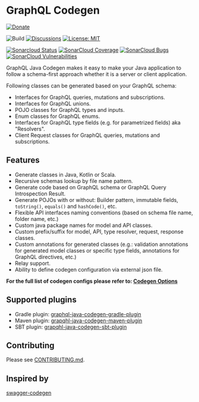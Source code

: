# GraphQL Codegen #

[![Donate](https://img.shields.io/badge/Donate-green.svg)](https://send.monobank.ua/jar/2bpWyBqBp3)

![Build](https://github.com/kobylynskyi/graphql-java-codegen/workflows/Build/badge.svg)
[![Discussions](https://img.shields.io/badge/github-discussions-green)](https://github.com/kobylynskyi/graphql-java-codegen/discussions)
[![License: MIT](https://img.shields.io/badge/License-MIT-yellow.svg)](https://opensource.org/licenses/MIT)

[![Sonarcloud Status](https://sonarcloud.io/api/project_badges/measure?project=kobylynskyi_graphql-java-codegen&metric=alert_status)](https://sonarcloud.io/dashboard?id=kobylynskyi_graphql-java-codegen) 
[![SonarCloud Coverage](https://sonarcloud.io/api/project_badges/measure?project=kobylynskyi_graphql-java-codegen&metric=coverage)](https://sonarcloud.io/component_measures/metric/coverage/list?id=kobylynskyi_graphql-java-codegen)
[![SonarCloud Bugs](https://sonarcloud.io/api/project_badges/measure?project=kobylynskyi_graphql-java-codegen&metric=bugs)](https://sonarcloud.io/component_measures/metric/reliability_rating/list?id=kobylynskyi_graphql-java-codegen)
[![SonarCloud Vulnerabilities](https://sonarcloud.io/api/project_badges/measure?project=kobylynskyi_graphql-java-codegen&metric=vulnerabilities)](https://sonarcloud.io/component_measures/metric/security_rating/list?id=kobylynskyi_graphql-java-codegen)


GraphQL Java Codegen makes it easy to make your Java application to follow a schema-first approach whether it is a server or client application.

Following classes can be generated based on your GraphQL schema:
* Interfaces for GraphQL queries, mutations and subscriptions.
* Interfaces for GraphQL unions.
* POJO classes for GraphQL types and inputs.
* Enum classes for GraphQL enums.
* Interfaces for GraphQL type fields (e.g. for parametrized fields) aka "Resolvers".
* Client Request classes for GraphQL queries, mutations and subscriptions.


## Features
* Generate classes in Java, Kotlin or Scala.
* Recursive schemas lookup by file name pattern.
* Generate code based on GraphQL schema or GraphQL Query Introspection Result.
* Generate POJOs with or without: Builder pattern, immutable fields, `toString()`, `equals()` and `hashCode()`, etc.
* Flexible API interfaces naming conventions (based on schema file name, folder name, etc.)
* Custom java package names for model and API classes.
* Custom prefix/suffix for model, API, type resolver, request, response classes.
* Custom annotations for generated classes (e.g.: validation annotations for generated model classes or specific type fields, annotations for GraphQL directives, etc.)
* Relay support.
* Ability to define codegen configuration via external json file.


**For the full list of codegen configs please refer to: [Codegen Options](docs/codegen-options.md)**


## Supported plugins

* Gradle plugin: [graphql-java-codegen-gradle-plugin](plugins/gradle)
* Maven plugin: [grapqhl-java-codegen-maven-plugin](plugins/maven) 
* SBT plugin: [grapqhl-java-codegen-sbt-plugin](plugins/sbt) 


## Contributing

Please see [CONTRIBUTING.md](CONTRIBUTING.md).


## Inspired by

[swagger-codegen](https://github.com/swagger-api/swagger-codegen)


